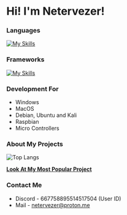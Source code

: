 # Hi! I'm Netervezer!
### Languages
[![My Skills](https://skillicons.dev/icons?i=swift,html,css,c,cpp,bash,dart,python)](https://skillicons.dev)
### Frameworks
[![My Skills](https://skillicons.dev/icons?i=flutter,mysql,raspberrypi)](https://skillicons.dev)
### Development For
+ Windows
+ MacOS
+ Debian, Ubuntu and Kali
+ Raspbian
+ Micro Controllers
### About My Projects
![Top Langs](https://github-readme-stats.vercel.app/api/top-langs/?username=0netervezer0&layout=compact&theme=dracula)

[**Look At My Most Popular Project**](https://github.com/0netervezer0/Omega-DPI-Bypass)
### Contact Me
+ Discord - 667758895514517504 (User ID)
+ Mail - netervezer@proton.me
